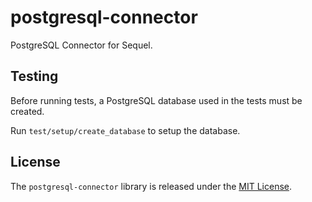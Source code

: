 # postgresql-connector

PostgreSQL Connector for Sequel.

## Testing

Before running tests, a PostgreSQL database used in the tests must be created.

Run `test/setup/create_database` to setup the database.

## License

The `postgresql-connector` library is released under the [MIT License](https://github.com/obsidian-btc/postgresql-connector/blob/master/MIT-License.txt).
